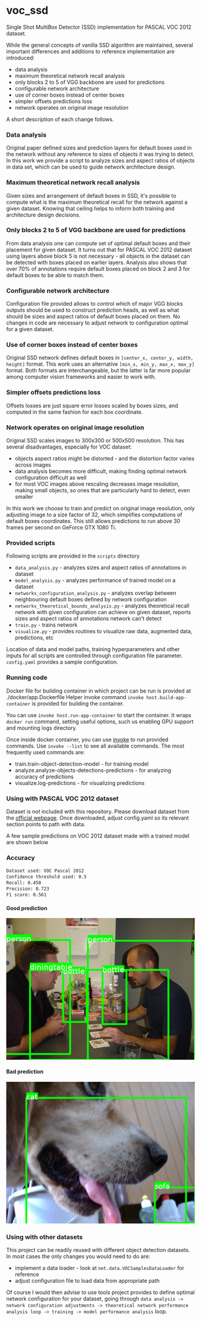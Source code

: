 # voc_ssd
Single Shot MultiBox Detector (SSD) implementation for PASCAL VOC 2012 dataset.

While the general concepts of vanilla SSD algorithm are maintained, several important differences and additions to reference implementation are introduced:
- data analysis
- maximum theoretical network recall analysis
- only blocks 2 to 5 of VGG backbone are used for predictions
- configurable network architecture
- use of corner boxes instead of center boxes
- simpler offsets predictions loss
- network operates on original image resolution

A short description of each change follows.

### Data analysis
Original paper defined sizes and prediction layers for default boxes used in the network without any reference to sizes of objects it was trying to detect.
In this work we provide a script to analyze sizes and aspect ratios of objects in data set, which can be used to guide network architecture design.

### Maximum theoretical network recall analysis
Given sizes and arrangement of default boxes in SSD, it's possible to compute what is the maximum theoretical recall for the network against a given dataset.
Knowing that ceiling helps to inform both training and architecture design decisions.

### Only blocks 2 to 5 of VGG backbone are used for predictions
From data analysis one can compute set of optimal default boxes and their placement for given dataset.
It turns out that for PASCAL VOC 2012 dataset using layers above block 5 is not necessary - all objects in the dataset
can be detected with boxes placed on earlier layers.
Analysis also shows that over 70% of annotations require default boxes placed on block 2 and 3 for default boxes
to be able to match them.

### Configurable network architecture
Configuration file provided allows to control which of major VGG blocks outputs should be used to construct prediction
heads, as well as what should be sizes and aspect ratios of default boxes placed on them.
No changes in code are necessary to adjust network to configuration optimal for a given dataset.

### Use of corner boxes instead of center boxes
Original SSD network defines default boxes in `[center_x, center_y, width, height]` format.
This work uses an alternative `[min_x, min_y, max_x, max_y]` format.
Both formats are interchangeable, but the latter is far more popular among computer vision frameworks and easier to work with.

### Simpler offsets predictions loss
Offsets losses are just square error losses scaled by boxes sizes, and computed in the same fashion for each box coordinate.

### Network operates on original image resolution
Original SSD scales images to 300x300 or 500x500 resolution.
This has several disadvantages, especially for VOC dataset:
- objects aspect ratios might be distorted - and the distortion factor varies across images
- data analysis becomes more difficult, making finding optimal network configuration difficult as well
- for most VOC images above rescaling decreases image resolution, making small objects, so ones that are particularly hard to detect, even smaller

In this work we choose to train and predict on original image resolution, only adjusting image to a size factor of 32, which simplifies computations of default boxes coordinates.
This still allows predictions to run above 30 frames per second on GeForce GTX 1080 Ti.

### Provided scripts
Following scripts are provided in the `scripts` directory
- `data_analysis.py` - analyzes sizes and aspect ratios of annotations in dataset
- `model_analysis.py` - analyzes performance of trained model on a dataset
- `networks_configuration_analysis.py` - analyzes overlap between neighbouring default boxes defined by network configuration
- `networks_theoretical_bounds_analysis.py` - analyzes theoretical recall network with given configuration can achieve on given dataset, reports sizes and aspect ratios of annotations network can't detect
- `train.py` - trains network
- `visualize.py` - provides routines to visualize raw data, augmented data, predictions, etc

Location of data and model paths, training hyperparameters and other inputs for all scripts are controlled through configuration file parameter.
`config.yaml` provides a sample configuration.

### Running code
Docker file for building container in which project can be run is provided at ./docker/app.Dockerfile
Helper invoke command `invoke host.build-app-container` is provided for building the container.

You can use `invoke host.run-app-container` to start the container. It wraps `docker run` command, setting useful options, such us enabling GPU support and mounting logs directory.

Once inside docker container, you can use [invoke](https://www.pyinvoke.org/) to run provided commands.
Use `invoke --list` to see all available commands.
The most frequently used commands are:
- train.train-object-detection-model - for training model
- analyze.analyze-objects-detections-predictions - for analyzing accuracy of predictions
- visualize.log-predictions - for visualizing predictions

### Using with PASCAL VOC 2012 dataset

Dataset is not included with this repository. Please download dataset from the [official webpage](http://host.robots.ox.ac.uk/pascal/VOC/voc2012/#devkit).
Once downloaded, adjust config.yaml so its relevant section points to path with data.

A few sample predictions on VOC 2012 dataset made with a trained model are shown below

### Accuracy
```
Dataset used: VOC Pascal 2012
Confidence threshold used: 0.5
Recall: 0.458
Precision: 0.723
F1 score: 0.561
```

#### Good prediction
![alt text](./images/good_prediction.png)

#### Bad prediction
![alt text](./images/bad_prediction.png)

### Using with other datasets

This project can be readily reused with different object detection datasets.
In most cases the only changes you would need to do are:
- implement a data loader - look at `net.data.VOCSamplesDataLoader` for reference
- adjust configuration file to load data from appropriate path

Of course I would then advise to use tools project provides to define optimal network configuration for your dataset, going through
`data analysis -> network configuration adjustments -> theoretical network performance analysis loop -> training -> model performance analysis`
loop.
